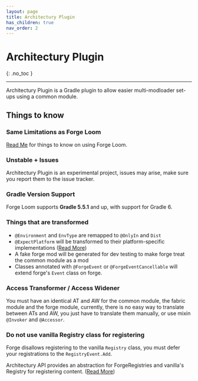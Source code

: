 ```yaml
---
layout: page
title: Architectury Plugin
has_children: true
nav_order: 2
---
```


# Architectury Plugin
{: .no_toc }

---

Architectury Plugin is a Gradle plugin to allow easier multi-modloader set-ups using a common module.

## Things to know
### Same Limitations as Forge Loom
[Read Me](/architectury-documentations/docs/forge_loom) for things to know on using Forge Loom.

### Unstable + Issues
Architectury Plugin is an experimental project, issues may arise, make sure you report them to the issue tracker.

### Gradle Version Support
Forge Loom supports **Gradle 5.5.1** and up, with support for Gradle 6.

### Things that are transformed
- `@Environment` and `EnvType` are remapped to `@OnlyIn` and `Dist`
- `@ExpectPlatform` will be transformed to their platform-specific implementations ([Read More](/architectury-documentations/docs/architectury_plugin/platform_specific))
- A fake forge mod will be generated for dev testing to make forge treat the common module as a mod
- Classes annotated with `@ForgeEvent` or `@ForgeEventCancellable` will extend forge's `Event` class on forge.

### Access Transformer / Access Widener
You must have an identical AT and AW for the common module, the fabric module and the forge module, currently, there is no easy way to translate between ATs and AW, you just have to translate them manually, or use mixin `@Invoker` and `@Accessor`.

### Do not use vanilla Registry class for registering
Forge disallows registering to the vanilla `Registry` class, you must defer your registrations to the `RegistryEvent.Add`.

Architectury API provides an abstraction for ForgeRegistries and vanilla's Registry for registering content. ([Read More](/architectury-documentations/docs/architectury_api/registry))